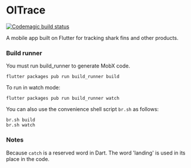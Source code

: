 # OlTrace

[![Codemagic build status](https://api.codemagic.io/apps/5cbec5553371835a3f1ae83a/5cbec5553371835a3f1ae839/status_badge.svg)](https://codemagic.io/apps/5cbec5553371835a3f1ae83a/5cbec5553371835a3f1ae839/latest_build)

A mobile app built on Flutter for tracking shark fins and other products.

### Build runner 

You must run build_runner to generate MobX code.
```
flutter packages pub run build_runner build
```

To run in watch mode:
```
flutter packages pub run build_runner watch
```

You can also use the convenience shell script `br.sh` as follows:
```
br.sh build
br.sh watch
```

### Notes

Because `catch` is a reserved word in Dart. The word 'landing' is used in its place in the code.
